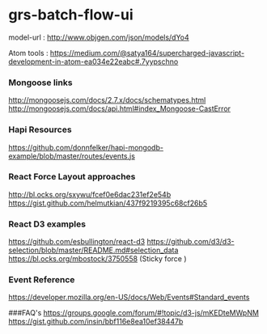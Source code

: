 # grs-batch-flow-ui

model-url : http://www.objgen.com/json/models/dYo4


Atom tools : https://medium.com/@satya164/supercharged-javascript-development-in-atom-ea034e22eabc#.7yypschno


### Mongoose links
http://mongoosejs.com/docs/2.7.x/docs/schematypes.html
http://mongoosejs.com/docs/api.html#index_Mongoose-CastError

### Hapi Resources
https://github.com/donnfelker/hapi-mongodb-example/blob/master/routes/events.js

### React Force Layout approaches
http://bl.ocks.org/sxywu/fcef0e6dac231ef2e54b
https://gist.github.com/helmutkian/437f9219395c68cf26b5

### React D3 examples
https://github.com/esbullington/react-d3
https://github.com/d3/d3-selection/blob/master/README.md#selection_data
https://bl.ocks.org/mbostock/3750558 (Sticky force )


### Event Reference
https://developer.mozilla.org/en-US/docs/Web/Events#Standard_events


###FAQ's
https://groups.google.com/forum/#!topic/d3-js/mKEDteMWpNM
https://gist.github.com/insin/bbf116e8ea10ef38447b
